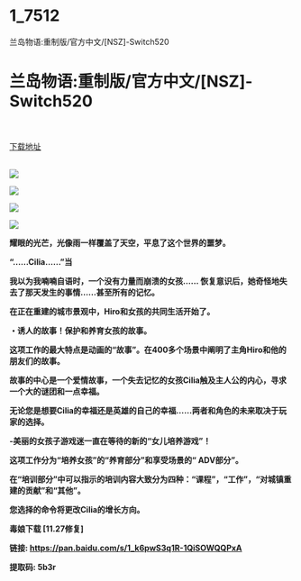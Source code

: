 # 1_7512
兰岛物语:重制版/官方中文/[NSZ]-Switch520
# 兰岛物语:重制版/官方中文/[NSZ]-Switch520
 <br/></br>
[下载地址](https://www.switch520.cc/article/7512 "下载地址")
<br/></br>

<p><span><strong><img src="https://www.switch520.cc/muke_img/upload_art_editor_20201126-1_7b26e3e16a81bf45da5504e876f01a2a.jpg"></strong></span></p>
<p><span><strong><img src="https://www.switch520.cc/muke_img/upload_art_editor_20201126-1_1efd3a88fe9e87467c47d494d8c15ccc.jpg"></strong></span></p>
<p><span><strong><img src="https://www.switch520.cc/muke_img/upload_art_editor_20201126-1_1efd3a88fe9e87467c47d494d8c15ccc.jpg"></strong></span></p>
<p><span><strong><img src="https://www.switch520.cc/muke_img/upload_art_editor_20201126-1_fb8db4073dc40f89e5cba92e326af066.jpg"></strong></span></p>
<p></p>
<p><span><strong>耀眼的光芒，光像雨一样覆盖了天空，平息了这个世界的噩梦。</strong></span></p>
<p></p>
<p><span><strong>“……Cilia……”当</strong></span></p>
<p></p>
<p><span><strong>我以为我喃喃自语时，一个没有力量而崩溃的女孩…… 恢复意识后，她奇怪地失去了那天发生的事情……甚至所有的记忆。</strong></span></p>
<p></p>
<p><span><strong>在正在重建的城市景观中，Hiro和女孩的共同生活开始了。</strong></span></p>
<p></p>
<p><span><strong>・诱人的故事！保护和养育女孩的故事。</strong></span></p>
<p><span><strong>这项工作的最大特点是动画的“故事”。在400多个场景中阐明了主角Hiro和他的朋友们的故事。</strong></span></p>
<p><span><strong>故事的中心是一个爱情故事，一个失去记忆的女孩Cilia触及主人公的内心，寻求一个大的谜团和一点幸福。</strong></span></p>
<p><span><strong>无论您是想要Cilia的幸福还是英雄的自己的幸福……两者和角色的未来取决于玩家的选择。</strong></span></p>
<p></p>
<p><span><strong>-美丽的女孩子游戏迷一直在等待的新的“女儿培养游戏”！</strong></span></p>
<p><span><strong>这项工作分为“培养女孩”的“养育部分”和享受场景的“ ADV部分”。</strong></span></p>
<p><span><strong>在“培训部分”中可以指示的培训内容大致分为四种：“课程”，“工作”，“对城镇重建的贡献”和“其他”。</strong></span></p>
<p><span><strong>您选择的命令将更改Cilia的增长方向。</strong></span></p>
<p></p>
<p><span><strong>毒娘下载 [11.27修复]</strong></span></p>
<p><span><strong>链接: </strong></span><a href="https://pan.baidu.com/s/1_k6pwS3q1R-1QiSOWQQPxA" style="text-decoration: underline"><span><strong>https://pan.baidu.com/s/1_k6pwS3q1R-1QiSOWQQPxA</strong></span></a></p>
<p><span><strong> 提取码: 5b3r</strong></span></p>
